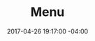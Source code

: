 ---
title: Menu
date: 2017-04-26 19:17:00 -04:00
menu-niveau-1:
- titre: Vos actions de gestion
  url: "&#35vos-actions-de-gestion-de-la-problÈmatique"
  menu-niveau-2:
  - titre: 
    menu-niveau-3:
    - titre: La communication et la réglementation
      url: "communication-et-reglementation.html"
      liens: 
    - titre: Activités préventives
      url: "activites-preventives.html"
      liens: 
    - titre: Activités intensives à la lutte
      url: "activites-intensives-de-lutte.html"
      liens: 
- titre: Offre de Services
  url: "&#35offre-de-la-solution-concertÉe-et-Économique"
  menu-niveau-2:
  - titre: 
    menu-niveau-3:
    - titre: Inventaire avec évaluation
      url: "diagnostique-et-inventaire-et-evaluation.html"
      liens: 
    - titre: Plateforme de gestion concertée
      url: "plateforme-de-gestion-concertee.html"
      liens: 
    - titre: Module de performances
      url: "module-de-performances.html"
      liens: 
    - titre: Valorisation du bois infesté
      url: "valorisation-du-bois-infeste.html"
      liens: 
- titre: SOLUTION TECHNOLOGIQUE
  url: solution-technologique.html
- titre: VALEUR DE MON FRÊNE
  url: valeur-de-mon-frene.html
- titre: CONTACTEZ-NOUS
  menu-niveau-2: 
---